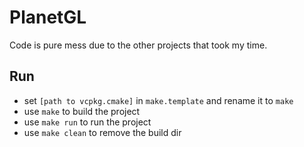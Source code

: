 # PlanetGL
Code is pure mess due to the other projects that took my time.

## Run
 - set `[path to vcpkg.cmake]` in `make.template` and rename it to `make`
 - use `make` to build the project
 - use `make run` to run the project
 - use `make clean` to remove the build dir
